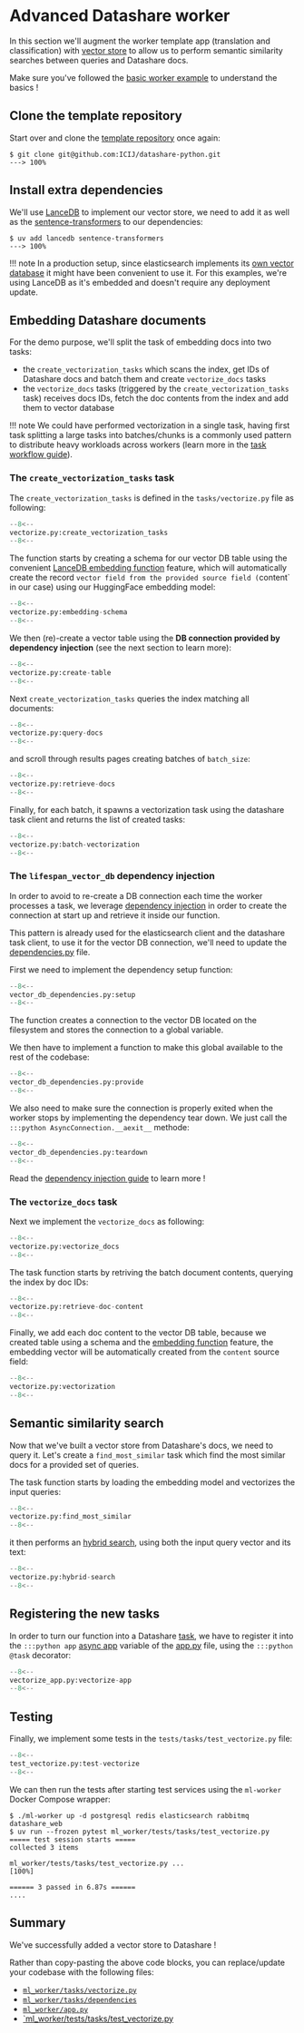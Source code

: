 # Advanced Datashare worker

In this section we'll augment the worker template app (translation and classification) with 
[vector store](https://en.wikipedia.org/wiki/Vector_database) to allow us to perform semantic similarity searches
between queries and Datashare docs.

Make sure you've followed the [basic worker example](worker-basic.md) to understand the basics ! 

## Clone the template repository

Start over and clone the [template repository](https://github.com/ICIJ/datashare-python) once again:

<!-- termynal -->
```console
$ git clone git@github.com:ICIJ/datashare-python.git
---> 100%
```

## Install extra dependencies

We'll use [LanceDB](https://lancedb.github.io/lancedb/) to implement our vector store, we need to add it as well as
the [sentence-transformers](https://github.com/UKPLab/sentence-transformers) to our dependencies: 

<!-- termynal -->
```console
$ uv add lancedb sentence-transformers
---> 100%
```

!!! note
    In a production setup, since elasticsearch implements its [own vector database](https://www.elastic.co/elasticsearch/vector-database)
    it might have been convenient to use it. For this examples, we're using LanceDB as it's embedded and doesn't require
    any deployment update.

## Embedding Datashare documents

For the demo purpose, we'll split the task of embedding docs into two tasks:

- the `create_vectorization_tasks` which scans the index, get IDs of Datashare docs and batch them and create `vectorize_docs` tasks
- the `vectorize_docs` tasks (triggered by the `create_vectorization_tasks` task) receives docs IDs, 
fetch the doc contents from the index and add them to vector database

!!! note
    We could have performed vectorization in a single task, having first task splitting a large tasks into batches/chunks
    is a commonly used pattern to distribute heavy workloads across workers (learn more in the
    [task workflow guide](../../guides/task-workflows.md)).


### The `create_vectorization_tasks` task

The `create_vectorization_tasks` is defined in the `tasks/vectorize.py` file as following:
```python title="tasks/vectorize.py"
--8<--
vectorize.py:create_vectorization_tasks
--8<--
```


The function starts by creating a schema for our vector DB table using the convenient
[LanceDB embedding function](https://lancedb.github.io/lancedb/embeddings/embedding_functions/) feature,
which will automatically create the record `vector field from the provided source field (`content` in our case) using
our HuggingFace embedding model:
```python title="tasks/vectorize.py" hl_lines="2 6 7"
--8<--
vectorize.py:embedding-schema
--8<--
```

We then (re)-create a vector table using the **DB connection provided by dependency injection** (see the next section to learn more):
```python title="tasks/vectorize.py" hl_lines="4"
--8<--
vectorize.py:create-table
--8<--
```

Next `create_vectorization_tasks` queries the index matching all documents:
```python title="tasks/vectorize.py"
--8<--
vectorize.py:query-docs
--8<--
```
and scroll through results pages creating batches of `batch_size`:
```python title="tasks/vectorize.py"
--8<--
vectorize.py:retrieve-docs
--8<--
```

Finally, for each batch, it spawns a vectorization task using the datashare task client and returns the list of created tasks:
```python title="tasks/vectorize.py" hl_lines="5 6 7 8 10"
--8<--
vectorize.py:batch-vectorization
--8<--
```

### The `lifespan_vector_db` dependency injection

In order to avoid to re-create a DB connection each time the worker processes a task, we leverage 
[dependency injection](../../guides/dependency-injection.md) in order to create the connection at start up and
retrieve it inside our function.

This pattern is already used for the elasticsearch client and the datashare task client, to use it for the vector DB
connection, we'll need to update the
[dependencies.py](https://github.com/ICIJ/datashare-python/blob/main/ml_worker/tasks/dependencies.py) file.

First we need to implement the dependency setup function:
```python title="dependencies.py" hl_lines="10 11"
--8<--
vector_db_dependencies.py:setup
--8<--
```

The function creates a connection to the vector DB located on the filesystem and stores the connection to a
global variable.

We then have to implement a function to make this global available to the rest of the codebase:
```python title="dependencies.py" hl_lines="4"
--8<--
vector_db_dependencies.py:provide
--8<--
```
We also need to make sure the connection is properly exited when the worker stops by implementing the dependency tear down.
We just call the `:::python AsyncConnection.__aexit__` methode:
```python title="dependencies.py" hl_lines="2"
--8<--
vector_db_dependencies.py:teardown
--8<--
```

Read the [dependency injection guide](../../guides/dependency-injection.md) to learn more !


### The `vectorize_docs` task

Next we implement the `vectorize_docs` as following:

```python title="tasks/vectorize.py"
--8<--
vectorize.py:vectorize_docs
--8<--
```

The task function starts by retriving the batch document contents, querying the index by doc IDs:
```python title="tasks/vectorize.py" hl_lines="1-4"
--8<--
vectorize.py:retrieve-doc-content
--8<--
```

Finally, we add each doc content to the vector DB table, because we created table using a schema and the
[embedding function](https://lancedb.github.io/lancedb/embeddings/embedding_functions/) feature, the embedding vector 
will be automatically created from the `content` source field:
```python title="tasks/vectorize.py" hl_lines="5-7"
--8<--
vectorize.py:vectorization
--8<--
```


## Semantic similarity search

Now that we've built a vector store from Datashare's docs, we need to query it. Let's create a `find_most_similar`
task which find the most similar docs for a provided set of queries.

The task function starts by loading the embedding model and vectorizes the input queries: 

```python title="tasks/vectorize.py"  hl_lines="13-14"
--8<--
vectorize.py:find_most_similar
--8<--
```

it then performs an [hybrid search](https://lancedb.github.io/lancedb/hybrid_search/hybrid_search/), using both the
input query vector and its text:
 
```python title="tasks/vectorize.py"   hl_lines="4-11"
--8<--
vectorize.py:hybrid-search
--8<--
```

## Registering the new tasks

In order to turn our function into a Datashare [task](../../learn/concepts-basic.md#tasks), we have to register it into the 
`:::python app` [async app](../../learn/concepts-basic.md#app) variable of the
[app.py](https://github.com/ICIJ/datashare-python/blob/main/ml_worker/app.py) file, using the `:::python @task` decorator:
 
```python title="app.py"   hl_lines="16 17 18 19 20 25 32 37"
--8<--
vectorize_app.py:vectorize-app
--8<--
```

## Testing

Finally, we implement some tests in the `tests/tasks/test_vectorize.py` file:

```python title="tests/tasks/test_vectorize.py"
--8<--
test_vectorize.py:test-vectorize
--8<--
```

We can then run the tests after starting test services using the `ml-worker` Docker Compose wrapper:
<!-- termynal -->
```console
$ ./ml-worker up -d postgresql redis elasticsearch rabbitmq datashare_web
$ uv run --frozen pytest ml_worker/tests/tasks/test_vectorize.py
===== test session starts =====
collected 3 items

ml_worker/tests/tasks/test_vectorize.py ...                                                                                                                                                                                          [100%]

====== 3 passed in 6.87s ======
....
```

## Summary

We've successfully added a vector store to Datashare !

Rather than copy-pasting the above code blocks, you can replace/update your codebase with the following files:

- [`ml_worker/tasks/vectorize.py`](https://github.com/ICIJ/datashare-python/blob/main/docs/src/vectorize.py)
- [`ml_worker/tasks/dependencies`](https://github.com/ICIJ/datashare-python/blob/main/docs/src/vector_db_dependencies.py)
- [`ml_worker/app.py`](https://github.com/ICIJ/datashare-python/blob/main/docs/src/vectorize_app.py)
- [`ml_worker/tests/tasks/test_vectorize.py](https://github.com/ICIJ/datashare-python/blob/main/docs/src/test_vectorize.py)

